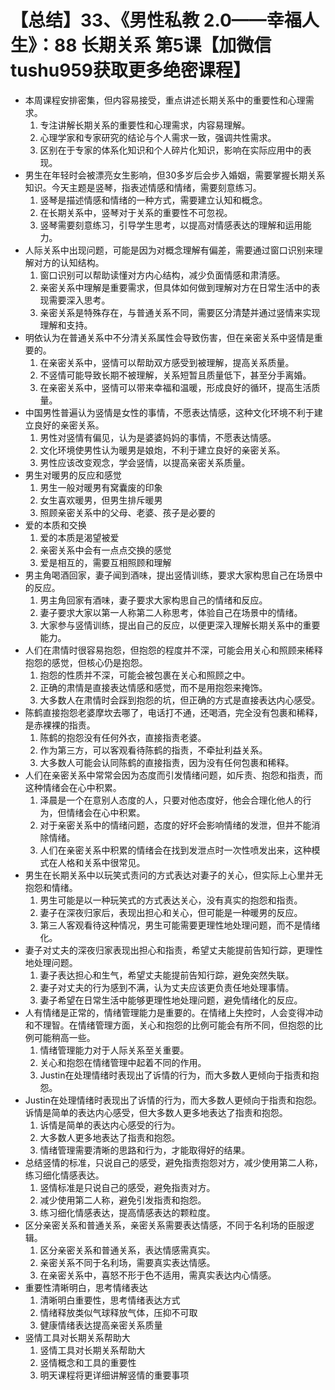 # 【总结】33、《男性私教 2.0——幸福人生》：88 长期关系 第5课【加微信tushu959获取更多绝密课程】

-   本周课程安排密集，但内容易接受，重点讲述长期关系中的重要性和心理需求。
    1.  专注讲解长期关系的重要性和心理需求，内容易理解。
    2.  心理学家和专家研究的结论与个人需求一致，强调共性需求。
    3.  区别在于专家的体系化知识和个人碎片化知识，影响在实际应用中的表现。
-   男生在年轻时会被漂亮女生影响，但30多岁后会步入婚姻，需要掌握长期关系知识。今天主题是竖琴，指表述情感和情绪，需要刻意练习。
    1.  竖琴是描述情感和情绪的一种方式，需要建立认知和概念。
    2.  在长期关系中，竖琴对于关系的重要性不可忽视。
    3.  竖琴需要刻意练习，引导学生思考，以提高对情感表达的理解和运用能力。
-   人际关系中出现问题，可能是因为对概念理解有偏差，需要通过窗口识别来理解对方的认知结构。
    1.  窗口识别可以帮助读懂对方内心结构，减少负面情感和肃清感。
    2.  亲密关系中理解是重要需求，但具体如何做到理解对方在日常生活中的表现需要深入思考。
    3.  亲密关系是特殊存在，与普通关系不同，需要区分清楚并通过竖情来实现理解和支持。
-   明依认为在普通关系中不分清关系属性会导致伤害，但在亲密关系中竖情是重要的。
    1.  在亲密关系中，竖情可以帮助双方感受到被理解，提高关系质量。
    2.  不竖情可能导致长期不被理解，关系短暂且质量低下，甚至分手离婚。
    3.  在亲密关系中，竖情可以带来幸福和温暖，形成良好的循环，提高生活质量。
-   中国男性普遍认为竖情是女性的事情，不愿表达情感，这种文化环境不利于建立良好的亲密关系。
    1.  男性对竖情有偏见，认为是婆婆妈妈的事情，不愿表达情感。
    2.  文化环境使男性认为暖男是娘炮，不利于建立良好的亲密关系。
    3.  男性应该改变观念，学会竖情，以提高亲密关系质量。
-   男生对暖男的反应和感觉
    1.  男生一般对暖男有窝囊废的印象
    2.  女生喜欢暖男，但男生排斥暖男
    3.  照顾亲密关系中的父母、老婆、孩子是必要的
-   爱的本质和交换
    1.  爱的本质是渴望被爱
    2.  亲密关系中会有一点点交换的感觉
    3.  爱是相互的，需要互相照顾和理解
-   男主角喝酒回家，妻子闻到酒味，提出竖情训练，要求大家构思自己在场景中的反应。
    1.  男主角回家有酒味，妻子要求大家构思自己的情绪和反应。
    2.  妻子要求大家以第一人称第二人称思考，体验自己在场景中的情绪。
    3.  大家参与竖情训练，提出自己的反应，以便更深入理解长期关系中的重要能力。
-   人们在肃情时很容易抱怨，但抱怨的程度并不深，可能会用关心和照顾来稀释抱怨的感觉，但核心仍是抱怨。
    1.  抱怨的性质并不深，可能会被包裹在关心和照顾之中。
    2.  正确的肃情是直接表达情感和感觉，而不是用抱怨来掩饰。
    3.  大多数人在肃情时会踩到抱怨的坑，但正确的方式是直接表达内心感受。
-   陈鹤直接抱怨老婆摩坎去哪了，电话打不通，还喝酒，完全没有包裹和稀释，是赤裸裸的指责。
    1.  陈鹤的抱怨没有任何外衣，直接指责老婆。
    2.  作为第三方，可以客观看待陈鹤的指责，不牵扯利益关系。
    3.  大多数人可能会认同陈鹤的直接指责，因为没有任何包裹和稀释。
-   人们在亲密关系中常常会因为态度而引发情绪问题，如斥责、抱怨和指责，而这种情绪会在心中积累。
    1.  泽晨是一个在意别人态度的人，只要对他态度好，他会合理化他人的行为，但情绪会在心中积累。
    2.  对于亲密关系中的情绪问题，态度的好坏会影响情绪的发泄，但并不能消除情绪。
    3.  人们在亲密关系中积累的情绪会在找到发泄点时一次性喷发出来，这种模式在人格和关系中很常见。
-   男生在长期关系中以玩笑式责问的方式表达对妻子的关心，但实际上心里并无抱怨和情绪。
    1.  男生可能是以一种玩笑式的方式表达关心，没有真实的抱怨和指责。
    2.  妻子在深夜归家后，表现出担心和关心，但可能是一种暖男的反应。
    3.  第三人客观看待这种情况，男生可能需要更理性地处理问题，而不是情绪化。
-   妻子对丈夫的深夜归家表现出担心和指责，希望丈夫能提前告知行踪，更理性地处理问题。
    1.  妻子表达担心和生气，希望丈夫能提前告知行踪，避免突然失联。
    2.  妻子对丈夫的行为感到不满，认为丈夫应该更负责任地处理事情。
    3.  妻子希望在日常生活中能够更理性地处理问题，避免情绪化的反应。
-   人有情绪是正常的，情绪管理能力是重要的。在情绪上失控时，人会变得冲动和不理智。在情绪管理方面，关心和抱怨的比例可能会有所不同，但抱怨的比例可能稍高一些。
    1.  情绪管理能力对于人际关系至关重要。
    2.  关心和抱怨在情绪管理中起着不同的作用。
    3.  Justin在处理情绪时表现出了诉情的行为，而大多数人更倾向于指责和抱怨。
-   Justin在处理情绪时表现出了诉情的行为，而大多数人更倾向于指责和抱怨。诉情是简单的表达内心感受，但大多数人更多地表达了指责和抱怨。
    1.  诉情是简单的表达内心感受的行为。
    2.  大多数人更多地表达了指责和抱怨。
    3.  情绪管理需要清晰的思路和行为，才能取得好的结果。
-   总结竖情的标准，只说自己的感受，避免指责抱怨对方，减少使用第二人称，练习细化情感表达。
    1.  竖情标准是只说自己的感受，避免指责对方。
    2.  减少使用第二人称，避免引发指责和抱怨。
    3.  练习细化情感表达，提高情感表达的颗粒度。
-   区分亲密关系和普通关系，亲密关系需要表达情感，不同于名利场的臣服逻辑。
    1.  区分亲密关系和普通关系，表达情感需真实。
    2.  亲密关系不同于名利场，需要真实表达情感。
    3.  在亲密关系中，喜怒不形于色不适用，需真实表达内心情感。
-   重要性清晰明白，思考情绪表达
    1.  清晰明白重要性，思考情绪表达方式
    2.  情绪释放类似气球释放气体，压抑不可取
    3.  健康情绪表达提高亲密关系质量
-   竖情工具对长期关系帮助大
    1.  竖情工具对长期关系帮助大
    2.  竖情概念和工具的重要性
    3.  明天课程将更详细讲解竖情的重要事项